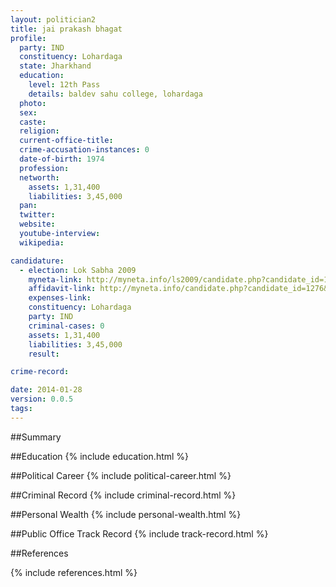 ```yaml
---
layout: politician2
title: jai prakash bhagat
profile: 
  party: IND
  constituency: Lohardaga
  state: Jharkhand
  education: 
    level: 12th Pass
    details: baldev sahu college, lohardaga
  photo: 
  sex: 
  caste: 
  religion: 
  current-office-title: 
  crime-accusation-instances: 0
  date-of-birth: 1974
  profession: 
  networth: 
    assets: 1,31,400
    liabilities: 3,45,000
  pan: 
  twitter: 
  website: 
  youtube-interview: 
  wikipedia: 

candidature: 
  - election: Lok Sabha 2009
    myneta-link: http://myneta.info/ls2009/candidate.php?candidate_id=1276
    affidavit-link: http://myneta.info/candidate.php?candidate_id=1276&scan=original
    expenses-link: 
    constituency: Lohardaga 
    party: IND
    criminal-cases: 0
    assets: 1,31,400
    liabilities: 3,45,000
    result:  

crime-record: 

date: 2014-01-28
version: 0.0.5
tags: 
---
```

##Summary


##Education
{% include education.html %}


##Political Career
{% include political-career.html %}


##Criminal Record
{% include criminal-record.html %}


##Personal Wealth
{% include personal-wealth.html %}


##Public Office Track Record
{% include track-record.html %}


##References


{% include references.html %}